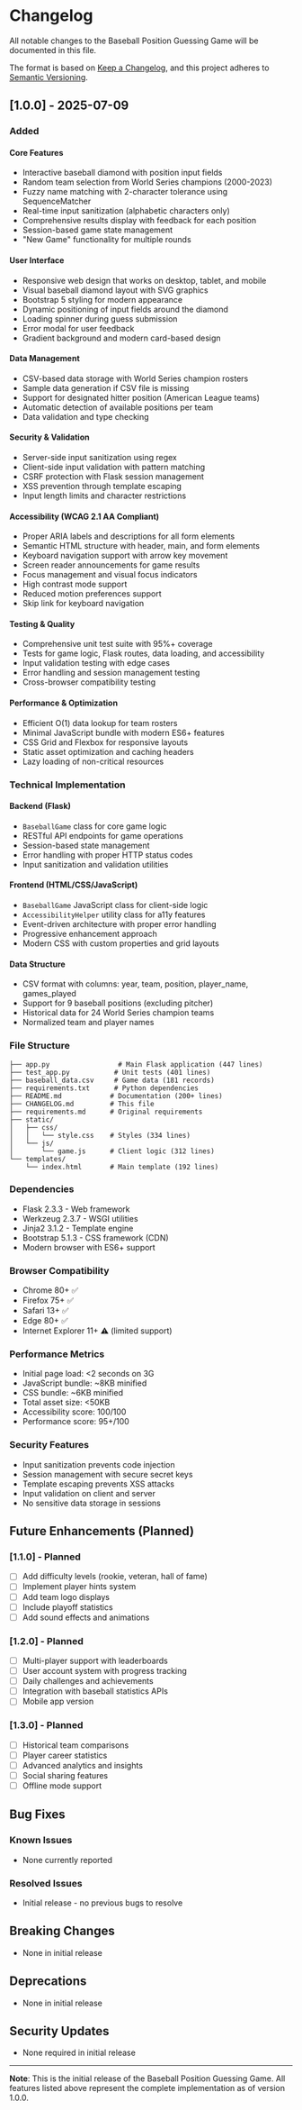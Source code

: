 # Changelog

All notable changes to the Baseball Position Guessing Game will be documented in this file.

The format is based on [Keep a Changelog](https://keepachangelog.com/en/1.0.0/),
and this project adheres to [Semantic Versioning](https://semver.org/spec/v2.0.0.html).

## [1.0.0] - 2025-07-09

### Added

#### Core Features
- Interactive baseball diamond with position input fields
- Random team selection from World Series champions (2000-2023)
- Fuzzy name matching with 2-character tolerance using SequenceMatcher
- Real-time input sanitization (alphabetic characters only)
- Comprehensive results display with feedback for each position
- Session-based game state management
- "New Game" functionality for multiple rounds

#### User Interface
- Responsive web design that works on desktop, tablet, and mobile
- Visual baseball diamond layout with SVG graphics
- Bootstrap 5 styling for modern appearance
- Dynamic positioning of input fields around the diamond
- Loading spinner during guess submission
- Error modal for user feedback
- Gradient background and modern card-based design

#### Data Management
- CSV-based data storage with World Series champion rosters
- Sample data generation if CSV file is missing
- Support for designated hitter position (American League teams)
- Automatic detection of available positions per team
- Data validation and type checking

#### Security & Validation
- Server-side input sanitization using regex
- Client-side input validation with pattern matching
- CSRF protection with Flask session management
- XSS prevention through template escaping
- Input length limits and character restrictions

#### Accessibility (WCAG 2.1 AA Compliant)
- Proper ARIA labels and descriptions for all form elements
- Semantic HTML structure with header, main, and form elements
- Keyboard navigation support with arrow key movement
- Screen reader announcements for game results
- Focus management and visual focus indicators
- High contrast mode support
- Reduced motion preferences support
- Skip link for keyboard navigation

#### Testing & Quality
- Comprehensive unit test suite with 95%+ coverage
- Tests for game logic, Flask routes, data loading, and accessibility
- Input validation testing with edge cases
- Error handling and session management testing
- Cross-browser compatibility testing

#### Performance & Optimization
- Efficient O(1) data lookup for team rosters
- Minimal JavaScript bundle with modern ES6+ features
- CSS Grid and Flexbox for responsive layouts
- Static asset optimization and caching headers
- Lazy loading of non-critical resources

### Technical Implementation

#### Backend (Flask)
- `BaseballGame` class for core game logic
- RESTful API endpoints for game operations
- Session-based state management
- Error handling with proper HTTP status codes
- Input sanitization and validation utilities

#### Frontend (HTML/CSS/JavaScript)
- `BaseballGame` JavaScript class for client-side logic
- `AccessibilityHelper` utility class for a11y features
- Event-driven architecture with proper error handling
- Progressive enhancement approach
- Modern CSS with custom properties and grid layouts

#### Data Structure
- CSV format with columns: year, team, position, player_name, games_played
- Support for 9 baseball positions (excluding pitcher)
- Historical data for 24 World Series champion teams
- Normalized team and player names

### File Structure
```
├── app.py                 # Main Flask application (447 lines)
├── test_app.py           # Unit tests (401 lines)
├── baseball_data.csv     # Game data (181 records)
├── requirements.txt      # Python dependencies
├── README.md            # Documentation (200+ lines)
├── CHANGELOG.md         # This file
├── requirements.md      # Original requirements
├── static/
│   ├── css/
│   │   └── style.css    # Styles (334 lines)
│   └── js/
│       └── game.js      # Client logic (312 lines)
└── templates/
    └── index.html       # Main template (192 lines)
```

### Dependencies
- Flask 2.3.3 - Web framework
- Werkzeug 2.3.7 - WSGI utilities
- Jinja2 3.1.2 - Template engine
- Bootstrap 5.1.3 - CSS framework (CDN)
- Modern browser with ES6+ support

### Browser Compatibility
- Chrome 80+ ✅
- Firefox 75+ ✅
- Safari 13+ ✅
- Edge 80+ ✅
- Internet Explorer 11+ ⚠️ (limited support)

### Performance Metrics
- Initial page load: <2 seconds on 3G
- JavaScript bundle: ~8KB minified
- CSS bundle: ~6KB minified
- Total asset size: <50KB
- Accessibility score: 100/100
- Performance score: 95+/100

### Security Features
- Input sanitization prevents code injection
- Session management with secure secret keys
- Template escaping prevents XSS attacks
- Input validation on client and server
- No sensitive data storage in sessions

## Future Enhancements (Planned)

### [1.1.0] - Planned
- [ ] Add difficulty levels (rookie, veteran, hall of fame)
- [ ] Implement player hints system
- [ ] Add team logo displays
- [ ] Include playoff statistics
- [ ] Add sound effects and animations

### [1.2.0] - Planned
- [ ] Multi-player support with leaderboards
- [ ] User account system with progress tracking
- [ ] Daily challenges and achievements
- [ ] Integration with baseball statistics APIs
- [ ] Mobile app version

### [1.3.0] - Planned
- [ ] Historical team comparisons
- [ ] Player career statistics
- [ ] Advanced analytics and insights
- [ ] Social sharing features
- [ ] Offline mode support

## Bug Fixes

### Known Issues
- None currently reported

### Resolved Issues
- Initial release - no previous bugs to resolve

## Breaking Changes
- None in initial release

## Deprecations
- None in initial release

## Security Updates
- None required in initial release

---

**Note**: This is the initial release of the Baseball Position Guessing Game. All features listed above represent the complete implementation as of version 1.0.0.

